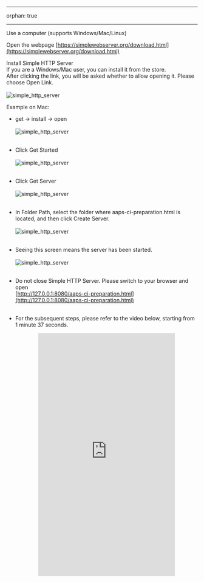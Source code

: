 - - -
orphan: true
- - -

Use a computer (supports Windows/Mac/Linux)

Open the webpage [https://simplewebserver.org/download.html](https://simplewebserver.org/download.html)

Install Simple HTTP Server</br> If you are a Windows/Mac user, you can install it from the store.</br> After clicking the link, you will be asked whether to allow opening it. Please choose Open Link.</br></br> ![simple_http_server](../images/Building-the-App/CI/aaps_ci_simple_http_server_store.png)</br>

Example on Mac:

- get → install → open</br></br> ![simple_http_server](../images/Building-the-App/CI/aaps_ci_simple_http_server.png)</br></br>

- Click Get Started</br></br> ![simple_http_server](../images/Building-the-App/CI/aaps_ci_simple_http_server_step1.png)</br></br>

- Click Get Server</br></br> ![simple_http_server](../images/Building-the-App/CI/aaps_ci_simple_http_server_step2.png)</br></br>

- In Folder Path, select the folder where aaps-ci-preparation.html is located, and then click Create Server.</br></br> ![simple_http_server](../images/Building-the-App/CI/aaps_ci_simple_http_server_step3.png)</br></br>

- Seeing this screen means the server has been started.</br></br> ![simple_http_server](../images/Building-the-App/CI/aaps_ci_simple_http_server_step4.png)</br></br>

- Do not close Simple HTTP Server. Please switch to your browser and open</br> [http://127.0.0.1:8080/aaps-ci-preparation.html](http://127.0.0.1:8080/aaps-ci-preparation.html)</br></br>

- For the subsequent steps, please refer to the video below, starting from 1 minute 37 seconds.

  <!--crowdin: exclude-->
  <div align="center" style="max-width: 360px; margin: auto; margin-bottom: 2em;">
    <div style="position: relative; width: 100%; aspect-ratio: 9/16;">
      <iframe
        src="https://www.youtube.com/embed/t1VlnCpm-A4?start=97"
        style="position: absolute; top: 0; left: 0; width: 100%; height: 100%;"
        frameborder="0"
        allowfullscreen>
      </iframe>
    </div>
  </div>

